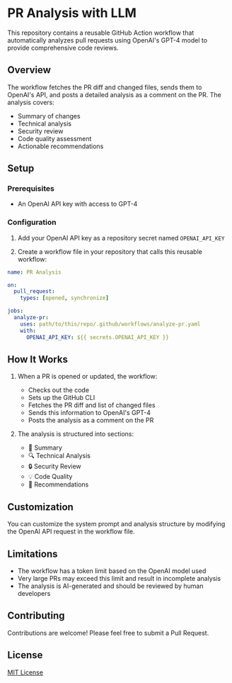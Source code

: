 # PR Analysis with LLM

This repository contains a reusable GitHub Action workflow that automatically analyzes pull requests using OpenAI's GPT-4 model to provide comprehensive code reviews.

## Overview

The workflow fetches the PR diff and changed files, sends them to OpenAI's API, and posts a detailed analysis as a comment on the PR. The analysis covers:

- Summary of changes
- Technical analysis
- Security review
- Code quality assessment
- Actionable recommendations

## Setup

### Prerequisites

- An OpenAI API key with access to GPT-4

### Configuration

1. Add your OpenAI API key as a repository secret named `OPENAI_API_KEY`

2. Create a workflow file in your repository that calls this reusable workflow:

```yaml
name: PR Analysis

on:
  pull_request:
    types: [opened, synchronize]

jobs:
  analyze-pr:
    uses: path/to/this/repo/.github/workflows/analyze-pr.yaml
    with:
      OPENAI_API_KEY: ${{ secrets.OPENAI_API_KEY }}
```


## How It Works

1. When a PR is opened or updated, the workflow:
   - Checks out the code
   - Sets up the GitHub CLI
   - Fetches the PR diff and list of changed files
   - Sends this information to OpenAI's GPT-4
   - Posts the analysis as a comment on the PR

2. The analysis is structured into sections:
   - 📝 Summary
   - 🔍 Technical Analysis
   - 🔒 Security Review
   - 💡 Code Quality
   - 🎯 Recommendations

## Customization

You can customize the system prompt and analysis structure by modifying the OpenAI API request in the workflow file.

## Limitations

- The workflow has a token limit based on the OpenAI model used
- Very large PRs may exceed this limit and result in incomplete analysis
- The analysis is AI-generated and should be reviewed by human developers

## Contributing

Contributions are welcome! Please feel free to submit a Pull Request.

## License

[MIT License](LICENSE)
